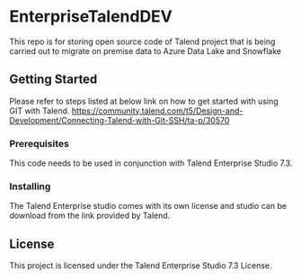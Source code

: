 # EnterpriseTalendDEV

This repo is for storing open source code of Talend project that is being carried out to migrate on premise data to Azure Data Lake and Snowflake

## Getting Started

Please refer to steps listed at below link on how to get started with using GIT with Talend.
https://community.talend.com/t5/Design-and-Development/Connecting-Talend-with-Git-SSH/ta-p/30570

### Prerequisites

This code needs to be used in conjunction with Talend Enterprise Studio 7.3.


### Installing

The Talend Enterprise studio comes with its own license and studio can be download from the link provided by Talend.


## License

This project is licensed under the Talend Enterprise Studio 7.3 License.
